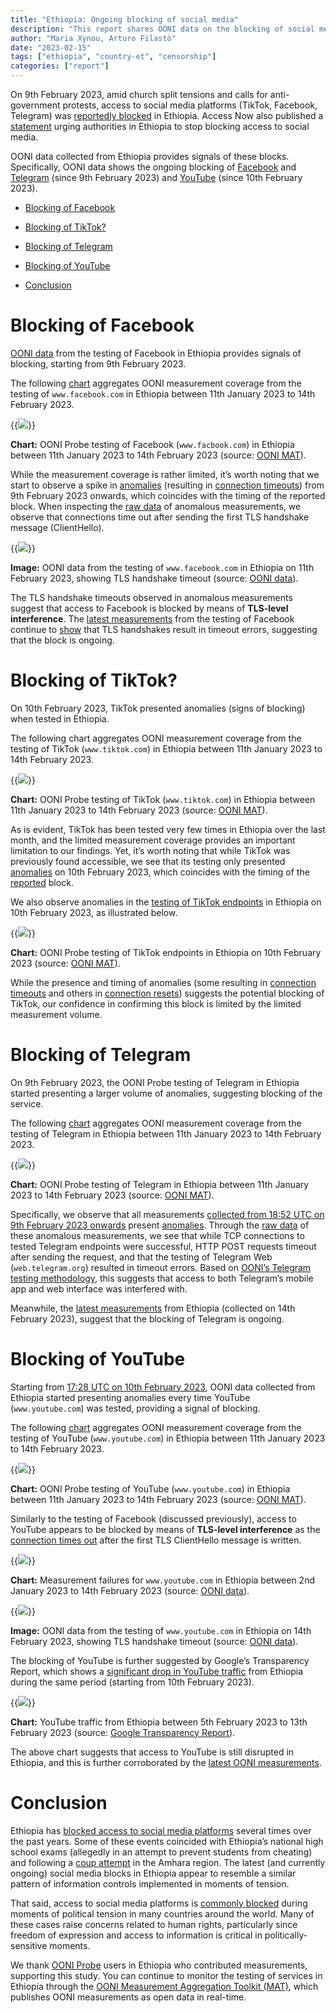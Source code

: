 ```yaml
---
title: "Ethiopia: Ongoing blocking of social media"
description: "This report shares OONI data on the blocking of social media platforms in Ethiopia."
author: "Maria Xynou, Arturo Filastò"
date: "2023-02-15"
tags: ["ethiopia", "country-et", "censorship"]
categories: ["report"]
---
```


On 9th February 2023, amid church split tensions and calls for
anti-government protests, access to social media platforms (TikTok,
Facebook, Telegram) was [reportedly blocked](https://www.washingtonpost.com/world/ethiopias-social-media-blocked-amid-church-split-tensions/2023/02/10/15781c44-a93d-11ed-b2a3-edb05ee0e313_story.html)
in Ethiopia. Access Now also published a
[statement](https://www.accessnow.org/ethiopia-social-media-protest/)
urging authorities in Ethiopia to stop blocking access to social media.

OONI data collected from Ethiopia provides signals of these blocks.
Specifically, OONI data shows the ongoing blocking of
[Facebook](https://explorer.ooni.org/chart/mat?probe_cc=ET&test_name=web_connectivity&domain=www.facebook.com&since=2023-01-11&until=2023-02-15&axis_x=measurement_start_day)
and
[Telegram](https://explorer.ooni.org/chart/mat?probe_cc=ET&test_name=telegram&since=2023-01-11&until=2023-02-15&axis_x=measurement_start_day)
(since 9th February 2023) and
[YouTube](https://explorer.ooni.org/chart/mat?probe_cc=ET&test_name=web_connectivity&domain=www.youtube.com&since=2023-01-11&until=2023-02-15&axis_x=measurement_start_day)
(since 10th February 2023).

* [Blocking of Facebook](#blocking-of-facebook)

* [Blocking of TikTok?](#blocking-of-tiktok)

* [Blocking of Telegram](#blocking-of-telegram)

* [Blocking of YouTube](#blocking-of-youtube)

* [Conclusion](#conclusion)

# Blocking of Facebook

[OONI data](https://explorer.ooni.org/chart/mat?probe_cc=ET&test_name=web_connectivity&domain=www.facebook.com&since=2023-01-11&until=2023-02-15&axis_x=measurement_start_day)
from the testing of Facebook in Ethiopia provides signals of blocking,
starting from 9th February 2023.

The following
[chart](https://explorer.ooni.org/chart/mat?probe_cc=ET&test_name=web_connectivity&domain=www.facebook.com&since=2023-01-11&until=2023-02-15&axis_x=measurement_start_day)
aggregates OONI measurement coverage from the testing of
`www.facebook.com` in Ethiopia between 11th January 2023 to 14th
February 2023.

{{<img src="images/01.png">}}

**Chart:** OONI Probe testing of Facebook (`www.facbook.com`) in
Ethiopia between 11th January 2023 to 14th February 2023 (source: [OONI MAT](https://explorer.ooni.org/chart/mat?probe_cc=ET&test_name=web_connectivity&domain=www.facebook.com&since=2023-01-11&until=2023-02-15&axis_x=measurement_start_day)).

While the measurement coverage is rather limited, it’s worth noting that
we start to observe a spike in
[anomalies](https://explorer.ooni.org/search?since=2023-02-09&until=2023-02-15&probe_cc=ET&test_name=web_connectivity&domain=www.facebook.com&failure=false)
(resulting in [connection timeouts](https://explorer.ooni.org/measurement/20230211T120127Z_webconnectivity_ET_24757_n1_UaTRrjzNoa20cYU8?input=https%3A%2F%2Fwww.facebook.com%2F))
from 9th February 2023 onwards, which coincides with the timing of the
reported block. When inspecting the [raw data](https://explorer.ooni.org/measurement/20230211T120127Z_webconnectivity_ET_24757_n1_UaTRrjzNoa20cYU8?input=https%3A%2F%2Fwww.facebook.com%2F)
of anomalous measurements, we observe that connections time out after
sending the first TLS handshake message (ClientHello).

{{<img src="images/02.png">}}

**Image:** OONI data from the testing of `www.facebook.com` in
Ethiopia on 11th February 2023, showing TLS handshake timeout (source:
[OONI data](https://explorer.ooni.org/measurement/20230211T120127Z_webconnectivity_ET_24757_n1_UaTRrjzNoa20cYU8?input=https%3A%2F%2Fwww.facebook.com%2F)).

The TLS handshake timeouts observed in anomalous measurements suggest
that access to Facebook is blocked by means of **TLS-level
interference**. The [latest measurements](https://explorer.ooni.org/search?since=2023-02-09&until=2023-02-15&probe_cc=ET&test_name=web_connectivity&domain=www.facebook.com&failure=false)
from the testing of Facebook continue to
[show](https://explorer.ooni.org/measurement/20230214T055217Z_webconnectivity_ET_24757_n1_Sc63NwMMTJl790aZ?input=https%3A%2F%2Fwww.facebook.com%2F)
that TLS handshakes result in timeout errors, suggesting that the block
is ongoing.

# Blocking of TikTok?

On 10th February 2023, TikTok presented anomalies (signs of blocking)
when tested in Ethiopia.

The following chart aggregates OONI measurement coverage from the
testing of TikTok (`www.tiktok.com`) in Ethiopia between 11th January
2023 to 14th February 2023.

{{<img src="images/03.png">}}

**Chart:** OONI Probe testing of TikTok
(`www.tiktok.com`) in Ethiopia between 11th
January 2023 to 14th February 2023 (source: [OONI MAT](https://explorer.ooni.org/chart/mat?probe_cc=ET&test_name=web_connectivity&domain=www.tiktok.com&since=2023-01-11&until=2023-02-15&axis_x=measurement_start_day)).

As is evident, TikTok has been tested very few times in Ethiopia over
the last month, and the limited measurement coverage provides an
important limitation to our findings. Yet, it’s worth noting that while
TikTok was previously found accessible, we see that its testing only
presented
[anomalies](https://explorer.ooni.org/search?since=2023-02-10&until=2023-02-11&probe_cc=ET&test_name=web_connectivity&domain=www.tiktok.com&failure=true)
on 10th February 2023, which coincides with the timing of the
[reported](https://www.washingtonpost.com/world/ethiopias-social-media-blocked-amid-church-split-tensions/2023/02/10/15781c44-a93d-11ed-b2a3-edb05ee0e313_story.html)
block.

We also observe anomalies in the [testing of TikTok endpoints](https://explorer.ooni.org/chart/mat?probe_cc=ET&test_name=web_connectivity&since=2023-01-11&until=2023-02-15&axis_x=measurement_start_day&axis_y=domain)
in Ethiopia on 10th February 2023, as illustrated below.

{{<img src="images/04.png">}}

**Chart:** OONI Probe testing of TikTok endpoints in Ethiopia on 10th
February 2023 (source: [OONI MAT](https://explorer.ooni.org/chart/mat?probe_cc=ET&test_name=web_connectivity&since=2023-01-11&until=2023-02-15&axis_x=measurement_start_day&axis_y=domain)).

While the presence and timing of anomalies (some resulting in
[connection timeouts](https://explorer.ooni.org/measurement/20230210T113207Z_webconnectivity_ET_24757_n1_w0roNyB5tVzY1c4I?input=https%3A%2F%2Fp77-sign-va.tiktokcdn.com%2Frobots.txt)
and others in [connection resets](https://explorer.ooni.org/measurement/20230210T113207Z_webconnectivity_ET_24757_n1_w0roNyB5tVzY1c4I?input=https%3A%2F%2Fm.tiktok.com%2Frobots.txt))
suggests the potential blocking of TikTok, our confidence in confirming
this block is limited by the limited measurement volume.

# Blocking of Telegram

On 9th February 2023, the OONI Probe testing of Telegram in Ethiopia
started presenting a larger volume of anomalies, suggesting blocking of
the service.

The following
[chart](https://explorer.ooni.org/chart/mat?probe_cc=ET&test_name=telegram&since=2023-01-11&until=2023-02-15&axis_x=measurement_start_day)
aggregates OONI measurement coverage from the testing of Telegram in
Ethiopia between 11th January 2023 to 14th February 2023.

{{<img src="images/05.png">}}

**Chart:** OONI Probe testing of Telegram in Ethiopia between 11th
January 2023 to 14th February 2023 (source: [OONI MAT](https://explorer.ooni.org/chart/mat?probe_cc=ET&test_name=telegram&since=2023-01-11&until=2023-02-15&axis_x=measurement_start_day)).

Specifically, we observe that all measurements [collected from 18:52 UTC on 9th February 2023 onwards](https://explorer.ooni.org/search?since=2023-02-09&until=2023-02-10&probe_cc=ET&test_name=telegram&probe_asn=24757&failure=true)
present
[anomalies](https://explorer.ooni.org/search?since=2023-02-09&until=2023-02-15&probe_cc=ET&test_name=telegram&failure=false).
Through the [raw data](https://explorer.ooni.org/measurement/20230213T200634Z_telegram_ET_24757_n1_rnqhdG6z6IOKy9Q3)
of these anomalous measurements, we see that while TCP connections to
tested Telegram endpoints were successful, HTTP POST requests timeout
after sending the request, and that the testing of Telegram Web
(`web.telegram.org`) resulted in timeout errors. Based on [OONI’s Telegram testing methodology](https://ooni.org/nettest/telegram/), this
suggests that access to both Telegram’s mobile app and web interface was
interfered with.

Meanwhile, the [latest measurements](https://explorer.ooni.org/search?since=2023-02-09&until=2023-02-15&probe_cc=ET&test_name=telegram&failure=false)
from Ethiopia (collected on 14th February 2023), suggest that the
blocking of Telegram is ongoing.

# Blocking of YouTube

Starting from [17:28 UTC on 10th February 2023](https://explorer.ooni.org/search?since=2023-02-10&until=2023-02-11&probe_cc=ET&test_name=web_connectivity&domain=www.youtube.com&failure=true),
OONI data collected from Ethiopia started presenting anomalies every
time YouTube (`www.youtube.com`) was tested, providing a signal of
blocking.

The following
[chart](https://explorer.ooni.org/chart/mat?probe_cc=ET&test_name=web_connectivity&domain=www.youtube.com&since=2023-01-11&until=2023-02-15&axis_x=measurement_start_day)
aggregates OONI measurement coverage from the testing of YouTube
(`www.youtube.com`) in Ethiopia between 11th January 2023 to 14th
February 2023.

{{<img src="images/06.png">}}

**Chart:** OONI Probe testing of YouTube (`www.youtube.com`) in
Ethiopia between 11th January 2023 to 14th February 2023 (source: [OONI MAT](https://explorer.ooni.org/chart/mat?probe_cc=ET&test_name=web_connectivity&domain=www.youtube.com&since=2023-01-11&until=2023-02-15&axis_x=measurement_start_day)).

Similarly to the testing of Facebook (discussed previously), access to
YouTube appears to be blocked by means of **TLS-level interference** as
the [connection times out](https://explorer.ooni.org/search?since=2023-02-10&until=2023-02-15&probe_cc=ET&test_name=web_connectivity&domain=www.youtube.com&failure=false)
after the first TLS ClientHello message is written.

{{<img src="images/07.png">}}

**Chart:** Measurement failures for `www.youtube.com` in Ethiopia
between 2nd January 2023 to 14th February 2023 (source: [OONI data](https://explorer.ooni.org/search?since=2023-02-10&until=2023-02-15&probe_cc=ET&test_name=web_connectivity&domain=www.youtube.com&failure=false)).

{{<img src="images/08.png">}}

**Image:** OONI data from the testing of `www.youtube.com` in Ethiopia
on 14th February 2023, showing TLS handshake timeout (source: [OONI data](https://explorer.ooni.org/measurement/20230214T055217Z_webconnectivity_ET_24757_n1_Sc63NwMMTJl790aZ?input=https%3A%2F%2Fwww.youtube.com%2F)).

The blocking of YouTube is further suggested by Google’s Transparency
Report, which shows a [significant drop in YouTube traffic](https://transparencyreport.google.com/traffic/overview?fraction_traffic=start:1675555200000;end:1676332799999;product:21;region:ET&lu=fraction_traffic)
from Ethiopia during the same period (starting from 10th February 2023).

{{<img src="images/09.png">}}

**Chart:** YouTube traffic from Ethiopia between 5th February 2023 to
13th February 2023 (source: [Google Transparency Report](https://transparencyreport.google.com/traffic/overview?fraction_traffic=start:1675555200000;end:1676332799999;product:21;region:ET&lu=fraction_traffic)).

The above chart suggests that access to YouTube is still disrupted in
Ethiopia, and this is further corroborated by the [latest OONI measurements](https://explorer.ooni.org/search?since=2023-02-10&until=2023-02-15&probe_cc=ET&test_name=web_connectivity&domain=www.youtube.com&failure=false).

# Conclusion

Ethiopia has [blocked access to social media platforms](https://ooni.org/post/resurgence-internet-censorship-ethiopia-2019/)
several times over the past years. Some of these events coincided with
Ethiopia’s national high school exams (allegedly in an attempt to
prevent students from cheating) and following a [coup attempt](https://www.bbc.com/news/world-africa-48734572) in the Amhara
region. The latest (and currently ongoing) social media blocks in
Ethiopia appear to resemble a similar pattern of information controls
implemented in moments of tension.

That said, access to social media platforms is [commonly blocked](https://ooni.org/documents/2022-ooni-submission-ohchr-report-internet-shutdowns.pdf)
during moments of political tension in many countries around the world.
Many of these cases raise concerns related to human rights, particularly
since freedom of expression and access to information is critical in
politically-sensitive moments.

We thank [OONI Probe](https://ooni.org/install) users in Ethiopia who
contributed measurements, supporting this study. You can continue to
monitor the testing of services in Ethiopia through the [OONI Measurement Aggregation Toolkit (MAT)](https://explorer.ooni.org/chart/mat?probe_cc=ET&test_name=web_connectivity&since=2023-01-16&until=2023-02-16&axis_x=measurement_start_day),
which publishes OONI measurements as open data in real-time.
